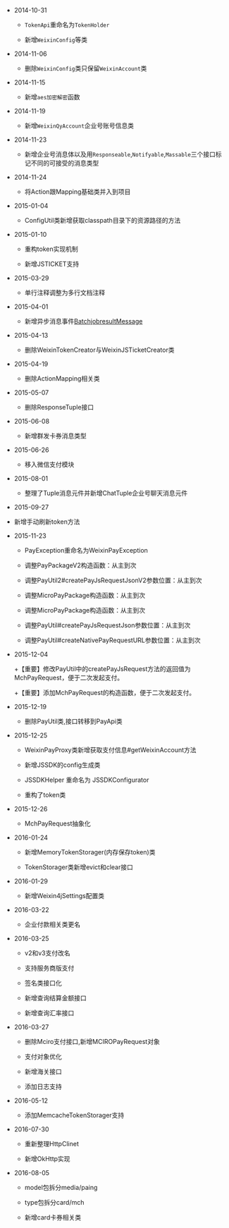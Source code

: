 * 2014-10-31

  + `TokenApi`重命名为`TokenHolder`
  
  + 新增`WeixinConfig`等类

* 2014-11-06
 
  + 删除`WeixinConfig`类只保留`WeixinAccount`类

* 2014-11-15

  + 新增`aes加密解密`函数
  
* 2014-11-19

  + 新增`WeixinQyAccount`企业号账号信息类

* 2014-11-23

  + 新增企业号消息体以及用`Responseable`,`Notifyable`,`Massable`三个接口标记不同的可接受的消息类型
  
* 2014-11-24

  + 将Action跟Mapping基础类并入到项目

* 2015-01-04

  + ConfigUtil类新增获取classpath目录下的资源路径的方法
  
* 2015-01-10

  + 重构token实现机制
  
  + 新增JSTICKET支持
  
* 2015-03-29

  + 单行注释调整为多行文档注释
  
* 2015-04-01

  + 新增异步消息事件[BatchjobresultMessage](./src/main/java/com/foxinmy/weixin4j/msg/event/BatchjobresultMessage.java)
  
* 2015-04-13

  + 删除WeixinTokenCreator与WeixinJSTicketCreator类
  
* 2015-04-19

  + 删除ActionMapping相关类
  
* 2015-05-07

  + 删除ResponseTuple接口
  
* 2015-06-08

  + 新增群发卡券消息类型
  
* 2015-06-26

  + 移入微信支付模块
  
* 2015-08-01

  + 整理了Tuple消息元件并新增ChatTuple企业号聊天消息元件
  
* 2015-09-27

 + 新增手动刷新token方法
 
 
* 2015-11-23

  + PayException重命名为WeixinPayException
  
  + 调整PayPackageV2构造函数：从主到次
  
  + 调整PayUtil2#createPayJsRequestJsonV2参数位置：从主到次
  
  + 调整MicroPayPackage构造函数：从主到次
  
  + 调整MicroPayPackage构造函数：从主到次
  
  + 调整PayUtil#createPayJsRequestJson参数位置：从主到次
  
  + 调整PayUtil#createNativePayRequestURL参数位置：从主到次
  
* 2015-12-04

  +【重要】修改PayUtil中的createPayJsRequest方法的返回值为MchPayRequest，便于二次发起支付。
  
  +【重要】添加MchPayRequest的构造函数，便于二次发起支付。
  
* 2015-12-19

  + 删除PayUtil类,接口转移到PayApi类
  
* 2015-12-25
  
  + WeixinPayProxy类新增获取支付信息#getWeixinAccount方法
  
  + 新增JSSDK的config生成类
  
  + JSSDKHelper 重命名为 JSSDKConfigurator
  
  + 重构了token类
  
* 2015-12-26
  
  + MchPayRequest抽象化
  
* 2016-01-24

  + 新增MemoryTokenStorager(内存保存token)类
  
  + TokenStorager类新增evict和clear接口
  
* 2016-01-29

  + 新增Weixin4jSettings配置类
  
* 2016-03-22

  + 企业付款相关类更名
  
* 2016-03-25

  + v2和v3支付改名
  
  + 支持服务商版支付
  
  + 签名类接口化
  
  + 新增查询结算金额接口
  
  + 新增查询汇率接口
  
* 2016-03-27

  + 删除Mciro支付接口,新增MCIROPayRequest对象
  
  + 支付对象优化
  
  + 新增海关接口
  
  + 添加日志支持
 
* 2016-05-12

  + 添加MemcacheTokenStorager支持
  
* 2016-07-30

  + 重新整理HttpClinet
  
  + 新增OkHttp实现
  
  
* 2016-08-05

  + model包拆分media/paing
  
  + type包拆分card/mch
  
  + 新增card卡券相关类